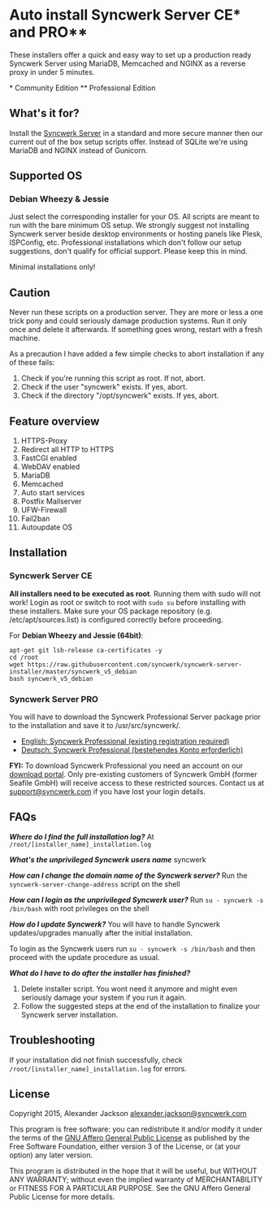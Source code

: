 # Auto install Syncwerk Server CE* and PRO**

These installers offer a quick and easy way to set up a production ready Syncwerk Server using MariaDB, Memcached and NGINX as a reverse proxy in under 5 minutes.

\* Community Edition
** Professional Edition

## What's it for?
Install the [Syncwerk Server](http://www.syncwerk.com) in a standard and more secure manner then our current out of the box setup scripts offer. Instead of SQLite we're using MariaDB and NGINX instead of Gunicorn.


## Supported OS

### Debian Wheezy & Jessie

Just select the corresponding installer for your OS. All scripts are meant to run with the bare minimum OS setup. We strongly suggest not installing Syncwerk server beside desktop environments or hosting panels like Plesk, ISPConfig, etc. 
Professional installations which don't follow our setup suggestions, don't qualify for official support. Please keep this in mind.

Minimal installations only!

## Caution
Never run these scripts on a production server. They are more or less a one trick pony and could seriously damage production systems. Run it only once and delete it afterwards. If something goes wrong, restart with a fresh machine.

As a precaution I have added a few simple checks to abort installation if any of these fails:

1. Check if you're running this script as root. If not, abort.
2. Check if the user "syncwerk" exists. If yes, abort.
3. Check if the directory "/opt/syncwerk" exists. If yes, abort.


## Feature overview
1. HTTPS-Proxy
2. Redirect all HTTP to HTTPS
2. FastCGI enabled
3. WebDAV enabled
4. MariaDB
5. Memcached
6. Auto start services
7. Postfix Mailserver
8. UFW-Firewall
9. Fail2ban
10. Autoupdate OS


## Installation
### Syncwerk Server CE
**All installers need to be executed as root**. Running them with sudo will not work! Login as root or switch to root with `sudo
su` before installing with these installers. Make sure your OS package repository (e.g. /etc/apt/sources.list) is configured correctly before proceeding.

For **Debian Wheezy and Jessie (64bit)**:

    apt-get git lsb-release ca-certificates -y
    cd /root
    wget https://raw.githubusercontent.com/syncwerk/syncwerk-server-installer/master/syncwerk_v5_debian
    bash syncwerk_v5_debian


### Syncwerk Server PRO
You will have to download the Syncwerk Professional Server package prior to the installation and save it to /usr/src/syncwerk/.

* [English: Syncwerk Professional (existing registration required)](https://download.syncwerk.com/)
* [Deutsch: Syncwerk Professional (bestehendes Konto erforderlich)](https://download.syncwerk.com/)

**FYI:** To download Syncwerk Professional you need an account on our [download portal](https://download.syncwerk.com/). Only pre-existing customers of Syncwerk GmbH (former Seafile GmbH) will receive access to these restricted sources. Contact us at support@syncwerk.com if you have lost your login details.


## FAQs

***Where do I find the full installation log?***
At `/root/[installer_name]_installation.log`

***What's the unprivileged Syncwerk users name***
syncwerk

***How can I change the domain name of the Syncwerk server?***
Run the `syncwerk-server-change-address` script on the shell

***How can I login as the unprivileged Syncwerk user?***
Run `su - syncwerk -s /bin/bash` with root privileges on the shell

***How do I update Syncwerk?***
You will have to handle Syncwerk updates/upgrades manually after the initial installation.

To login as the Syncwerk users run `su - syncwerk -s /bin/bash` and then proceed with the update procedure as usual.

***What do I have to do after the installer has finished?***
1. Delete installer script. You wont need it anymore and might even seriously damage your system if you run it again.
2. Follow the suggested steps at the end of the installation to finalize your Syncwerk server installation.

## Troubleshooting
If your installation did not finish successfully, check `/root/[installer_name]_installation.log` for errors.


## License
Copyright 2015, Alexander Jackson <alexander.jackson@syncwerk.com>

This program is free software: you can redistribute it and/or modify
it under the terms of the [GNU Affero General Public License](http://www.gnu.org/licenses/agpl-3.0.html) as published by
the Free Software Foundation, either version 3 of the License, or
(at your option) any later version.

This program is distributed in the hope that it will be useful,
but WITHOUT ANY WARRANTY; without even the implied warranty of
MERCHANTABILITY or FITNESS FOR A PARTICULAR PURPOSE.  See the
GNU Affero General Public License for more details.
